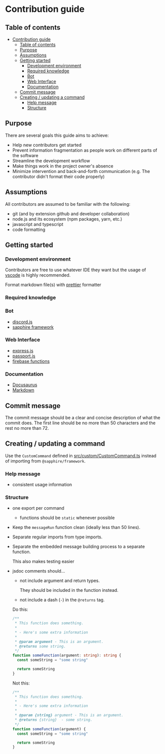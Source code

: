# Contribution guide

## Table of contents

- [Contribution guide](#contribution-guide)
  - [Table of contents](#table-of-contents)
  - [Purpose](#purpose)
  - [Assumptions](#assumptions)
  - [Getting started](#getting-started)
    - [Development environment](#development-environment)
    - [Required knowledge](#required-knowledge)
    - [Bot](#bot)
    - [Web Interface](#web-interface)
    - [Documentation](#documentation)
  - [Commit message](#commit-message)
  - [Creating / updating a command](#creating--updating-a-command)
    - [Help message](#help-message)
    - [Structure](#structure)

## Purpose

There are several goals this guide aims to achieve:

- Help new contributors get started
- Prevent information fragmentation as people work on different parts of the software
- Streamline the development workflow
- Make things work in the project owner's absence
- Minimize intervention and back-and-forth communication (e.g. The contributor didn't format their code properly)

## Assumptions

All contributors are assumed to be familiar with the following:

- git (and by extension github and developer collaboration)
- node.js and its ecosystem (npm packages, yarn, etc.)
- javascript and typescript
- code formatting

## Getting started

### Development environment

Contributors are free to use whatever IDE they want but the usage of [vscode](https://code.visualstudio.com) is highly recommended.

Format markdown file(s) with [prettier](https://prettier.io) formatter

### Required knowledge

### Bot

- [discord.js](https://discord.js.org)
- [sapphire framework](https://www.sapphirejs.dev)

### Web Interface

- [express.js](https://expressjs.com)
- [passport.js](https://www.passportjs.org)
- [firebase functions](https://firebase.google.com/docs/functions)

### Documentation

- [Docusaurus](https://docusaurus.io)
- [Markdown](https://www.markdownguide.org/basic-syntax)

## Commit message

The commit message should be a clear and concise description of what the commit does.
The first line should be no more than 50 characters and the rest no more than 72.

## Creating / updating a command

Use the `CustomCommand` defined in [src/custom/CustomCommand.ts](./src/custom/CustomCommand.ts) instead of importing from `@sapphire/framework`.

### Help message

- consistent usage information

### Structure

- one export per command
  - functions should be `static` whenever possible
- Keep the `messageRun` function clean (ideally less than 50 lines).
- Separate regular imports from type imports.
- Separate the embedded message building process to a separate function.

  This also makes testing easier

- jsdoc comments should...

  - not include argument and return types.

    They should be included in the function instead.

  - not include a dash (`-`) in the `@returns` tag.

  Do this:

  ```ts
  /**
   * This function does something.
   *
   * - Here's some extra information
   *
   * @param argument - This is an argument.
   * @returns some string.
   */
  function someFunction(argument: string): string {
  	const someString = "some string"

  	return someString
  }
  ```

  Not this:

  ```ts
  /**
   * This function does something.
   *
   * - Here's some extra information
   *
   * @param {string} argument - This is an argument.
   * @returns {string}  - some string.
   */
  function someFunction(argument) {
  	const someString = "some string"

  	return someString
  }
  ```
